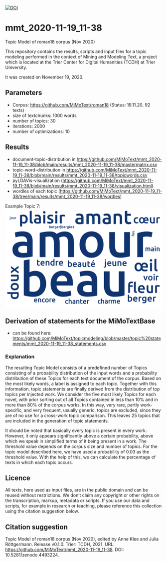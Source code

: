 [![DOI](https://zenodo.org/badge/DOI/10.5281/zenodo.4493224.svg)](https://doi.org/10.5281/zenodo.4493224)

# mmt_2020-11-19_11-38
Topic Model of roman18 corpus (Nov 2020)

This repository contains the results, scripts and input files for a topic modeling performed in the context of Mining and Modeling Text, a project which is located at the Trier Center for Digital Humanities (TCDH) at Trier University.

It was created on November 19, 2020.


## Parameters

* Corpus: https://github.com/MiMoText/roman18 (Status: 19.11.20, 92 texts)
* size of textchunks: 1000 words
* number of topics: 30
* iterations: 2000
* number of optimizations: 10

## Results
* document-topic-distribution in https://github.com/MiMoText/mmt_2020-11-19_11-38/blob/main/results/mmt_2020-11-19_11-38/mastermatrix.csv
* topic-word-distribution in https://github.com/MiMoText/mmt_2020-11-19_11-38/blob/main/results/mmt_2020-11-19_11-38/topicwords.csv
* pyLDAVis-visualization (https://github.com/MiMoText/mmt_2020-11-19_11-38/blob/main/results/mmt_2020-11-19_11-38/visualization.html)
* wordles of each topic (https://github.com/MiMoText/mmt_2020-11-19_11-38/tree/main/results/mmt_2020-11-19_11-38/wordles)

Example Topic 7:
![Wordle Topic 7](/results/mmt_2020-11-19_11-38/wordles/topic_007.png)

## Derivation of statements for the MiMoTextBase
* can be found here: https://github.com/MiMoText/topicmodeling/blob/master/topic%20statements/mmt_2020-11-19_11-38_statements.csv

### Explanation
The resulting Topic Model consists of a predefined number of Topics consisting of a probability distribution of the input words and a probability distribution of these Topics for each text document of the corpus.  Based on the most likely words, a label is assigned to each topic. Together with this information, topic statements are finally derived from the distribution of top topics per injected work. We consider the five most likely Topics for each novel, with prior sorting out of all Topics contained in less than 10% and in more than 80% of the corpus works.  In this way, very rare, partly work-specific, and very frequent, usually generic, topics are excluded, since they are of no use for a cross-work topic comparison. This leaves 25 topics that are included in the generation of topic statements.

It should be noted that basically every topic is present in every work. However, it only appears significantly above a certain probability, above which we speak in simplified terms of it being present in a work. The threshold value depends on the corpus size and number of topics. For the topic model described here, we have used a probability of 0.03 as the threshold value. With the help of this, we can calculate the percentage of texts in which each topic occurs.

## Licence
All texts, here used as input files, are in the public domain and can be reused without restrictions. We don’t claim any copyright or other rights on the transcription, markup, metadata or scripts. If you use our data and scripts, for example in research or teaching, please reference this collection using the citation suggestion below.

## Citation suggestion
Topic Model of roman18 corpus (Nov 2020), edited by Anne Klee and Julia Röttgermann. Release v0.1.0. Trier: TCDH, 2021. URL: https://github.com/MiMoText/mmt_2020-11-19_11-38. DOI: 10.5281/zenodo.4493224.
